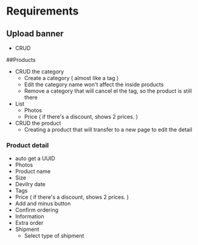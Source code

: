 # Requirements

## Upload banner
- CRUD

##Products
- CRUD the category
   - Create a category ( almost like a tag )
   - Edit the category name won't affect the inside products
   - Remove a category that will cancel el the tag, so the product is still there
- List
  - Photos
  - Price ( if there's a discount, shows 2 prices. )
- CRUD the product
   - Creating a product that will transfer to a new page to edit the detail

### Product detail
- auto get a UUID
- Photos
- Product name
- Size
- Devilry date
- Tags
- Price ( if there's a discount, shows 2 prices. )
- Add and minus button
- Confirm ordering
- Information
- Extra order
- Shipment
   - Select type of shipment